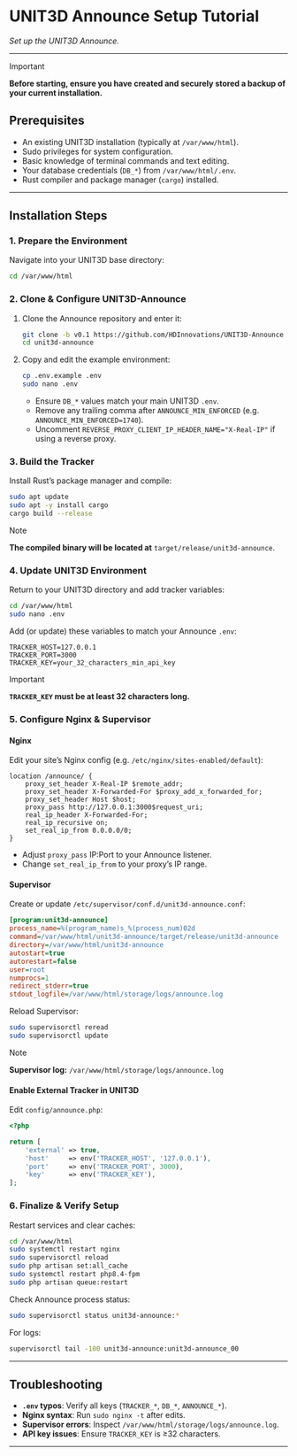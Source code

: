 # UNIT3D Announce Setup Tutorial

_Set up the UNIT3D Announce._

---

> [!IMPORTANT]
> **Before starting, ensure you have created and securely stored a backup of your current installation.**

## Prerequisites

- An existing UNIT3D installation (typically at `/var/www/html`).  
- Sudo privileges for system configuration.  
- Basic knowledge of terminal commands and text editing.  
- Your database credentials (`DB_*`) from `/var/www/html/.env`.  
- Rust compiler and package manager (`cargo`) installed.

---

## Installation Steps

### 1. Prepare the Environment

Navigate into your UNIT3D base directory:

```bash
cd /var/www/html
```

### 2. Clone & Configure UNIT3D-Announce

1. Clone the Announce repository and enter it:

   ```bash
   git clone -b v0.1 https://github.com/HDInnovations/UNIT3D-Announce unit3d-announce
   cd unit3d-announce
   ```

2. Copy and edit the example environment:

   ```bash
   cp .env.example .env
   sudo nano .env
   ```

   - Ensure `DB_*` values match your main UNIT3D `.env`.  
   - Remove any trailing comma after `ANNOUNCE_MIN_ENFORCED` (e.g. `ANNOUNCE_MIN_ENFORCED=1740`).  
   - Uncomment `REVERSE_PROXY_CLIENT_IP_HEADER_NAME="X-Real-IP"` if using a reverse proxy.

### 3. Build the Tracker

Install Rust’s package manager and compile:

```bash
sudo apt update
sudo apt -y install cargo
cargo build --release
```

> [!NOTE]
> **The compiled binary will be located at** `target/release/unit3d-announce`.

### 4. Update UNIT3D Environment

Return to your UNIT3D directory and add tracker variables:

```bash
cd /var/www/html
sudo nano .env
```

Add (or update) these variables to match your Announce `.env`:

```env
TRACKER_HOST=127.0.0.1
TRACKER_PORT=3000
TRACKER_KEY=your_32_characters_min_api_key
```

> [!IMPORTANT]
> **`TRACKER_KEY` must be at least 32 characters long.**

### 5. Configure Nginx & Supervisor

#### Nginx

Edit your site’s Nginx config (e.g. `/etc/nginx/sites-enabled/default`):

```nginx
location /announce/ {
    proxy_set_header X-Real-IP $remote_addr;
    proxy_set_header X-Forwarded-For $proxy_add_x_forwarded_for;
    proxy_set_header Host $host;
    proxy_pass http://127.0.0.1:3000$request_uri;
    real_ip_header X-Forwarded-For;
    real_ip_recursive on;
    set_real_ip_from 0.0.0.0/0;
}
```

- Adjust `proxy_pass` IP:Port to your Announce listener.  
- Change `set_real_ip_from` to your proxy’s IP range.

#### Supervisor

Create or update `/etc/supervisor/conf.d/unit3d-announce.conf`:

```ini
[program:unit3d-announce]
process_name=%(program_name)s_%(process_num)02d
command=/var/www/html/unit3d-announce/target/release/unit3d-announce
directory=/var/www/html/unit3d-announce
autostart=true
autorestart=false
user=root
numprocs=1
redirect_stderr=true
stdout_logfile=/var/www/html/storage/logs/announce.log
```

Reload Supervisor:

```bash
sudo supervisorctl reread
sudo supervisorctl update
```

> [!NOTE]
> **Supervisor log:** `/var/www/html/storage/logs/announce.log`

#### Enable External Tracker in UNIT3D

Edit `config/announce.php`:

```php
<?php

return [
    'external' => true,
    'host'     => env('TRACKER_HOST', '127.0.0.1'),
    'port'     => env('TRACKER_PORT', 3000),
    'key'      => env('TRACKER_KEY'),
];
```

### 6. Finalize & Verify Setup

Restart services and clear caches:

```bash
cd /var/www/html
sudo systemctl restart nginx
sudo supervisorctl reload
sudo php artisan set:all_cache
sudo systemctl restart php8.4-fpm
sudo php artisan queue:restart
```

Check Announce process status:

```bash
sudo supervisorctl status unit3d-announce:*
```

For logs:

```bash
supervisorctl tail -100 unit3d-announce:unit3d-announce_00
```

---

## Troubleshooting

- **`.env` typos**: Verify all keys (`TRACKER_*`, `DB_*`, `ANNOUNCE_*`).  
- **Nginx syntax**: Run `sudo nginx -t` after edits.  
- **Supervisor errors**: Inspect `/var/www/html/storage/logs/announce.log`.  
- **API key issues**: Ensure `TRACKER_KEY` is ≥32 characters.

---
